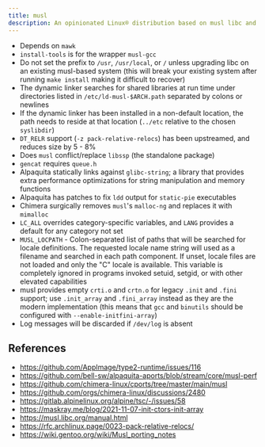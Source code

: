 ```yaml
---
title: musl
description: An opinionated Linux® distribution based on musl libc and toybox
---
```


- Depends on `mawk`
- `install-tools` is for the wrapper `musl-gcc`
- Do not set the prefix to `/usr`, `/usr/local`, or `/` unless upgrading libc on an existing musl-based system (this will break your existing system after running `make install` making it difficult to recover)
- The dynamic linker searches for shared libraries at run time under directories listed in `/etc/ld-musl-$ARCH.path` separated by colons or newlines
- If the dynamic linker has been installed in a non-default location, the path needs to reside at that location (`../etc` relative to the chosen `syslibdir`)
- `DT_RELR` support (`-z pack-relative-relocs`) has been upstreamed, and reduces size by 5 - 8%
- Does `musl` conflict/replace `libssp` (the standalone package)
- `gencat` requires `queue.h`
- Alpaquita statically links against `glibc-string`; a library that provides extra performance optimizations for string manipulation and memory functions
- Alpaquita has patches to fix `ldd` output for `static-pie` executables
- Chimera surgically removes `musl`'s `malloc-ng` and replaces it with `mimalloc`
- `LC_ALL` overrides category-specific variables, and `LANG` provides a default for any category not set
- `MUSL_LOCPATH` - Colon-separated list of paths that will be searched for locale definitions. The requested locale name string will used as a filename and searched in each path component. If unset, locale files are not loaded and only the "C" locale is available. This variable is completely ignored in programs invoked setuid, setgid, or with other elevated capabilities
- musl provides empty `crti.o` and `crtn.o` for legacy `.init` and `.fini` support; use `.init_array` and `.fini_array` instead as they are the modern implementation (this means that `gcc` and `binutils` should be configured with `--enable-initfini-array`)
- Log messages will be discarded if `/dev/log` is absent

## References
- https://github.com/AppImage/type2-runtime/issues/116
- https://github.com/bell-sw/alpaquita-aports/blob/stream/core/musl-perf
- https://github.com/chimera-linux/cports/tree/master/main/musl
- https://github.com/orgs/chimera-linux/discussions/2480
- https://gitlab.alpinelinux.org/alpine/tsc/-/issues/58
- https://maskray.me/blog/2021-11-07-init-ctors-init-array
- https://musl.libc.org/manual.html
- https://rfc.archlinux.page/0023-pack-relative-relocs/
- https://wiki.gentoo.org/wiki/Musl_porting_notes
